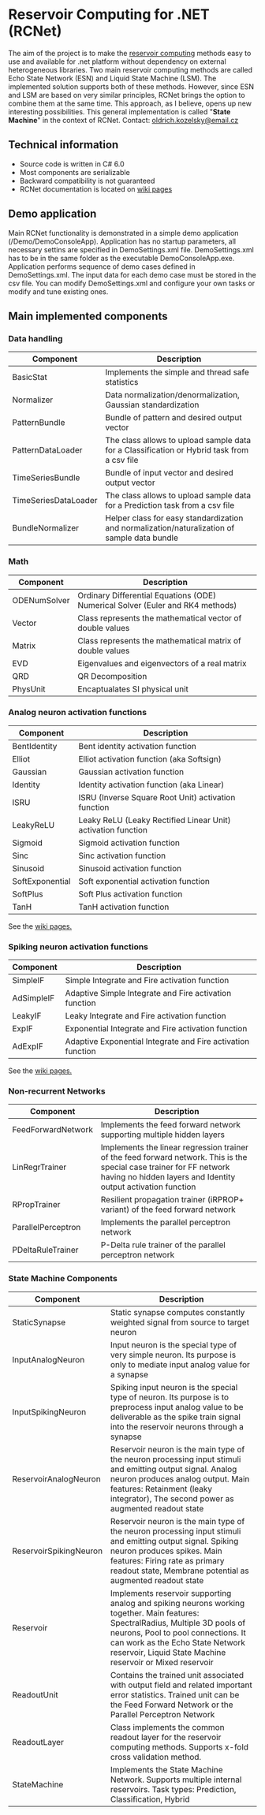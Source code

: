 # Reservoir Computing for .NET (RCNet)
The aim of the project is to make the [reservoir computing](https://en.wikipedia.org/wiki/Reservoir_computing) methods  easy to use and available for .net platform without dependency on external heterogeneous libraries.
Two main reservoir computing methods are called Echo State Network (ESN) and Liquid State Machine (LSM).
The implemented solution supports both of these methods. However, since ESN and LSM are based on very similar principles, RCNet brings the option to combine them at the same time. This approach, as I believe, opens up new interesting possibilities. This general implementation is called "**State Machine**" in the context of RCNet.
Contact:
oldrich.kozelsky@email.cz

## Technical information
 - Source code is written in C# 6.0
 - Most components are serializable
 - Backward compatibility is not guaranteed
 - RCNet documentation is located on [wiki pages](https://github.com/okozelsk/NET/wiki)

## Demo application
Main RCNet functionality is demonstrated in a simple demo application (/Demo/DemoConsoleApp). Application has no startup parameters, all necessary settins are specified in DemoSettings.xml file. DemoSettings.xml has to be in the same folder as the executable DemoConsoleApp.exe. Application performs sequence of demo cases defined in DemoSettings.xml. The input data for each demo case must be stored in the csv file. You can modify DemoSettings.xml and configure your own tasks or modify and tune existing ones.


## Main implemented components
### Data handling
|Component|Description|
|--|--|
|BasicStat|Implements the simple and thread safe statistics|
|Normalizer|Data normalization/denormalization, Gaussian standardization|
|PatternBundle|Bundle of pattern and desired output vector|
|PatternDataLoader|The class allows to upload sample data for a Classification or Hybrid task from a csv file|
|TimeSeriesBundle|Bundle of input vector and desired output vector|
|TimeSeriesDataLoader|The class allows to upload sample data for a Prediction task from a csv file|
|BundleNormalizer|Helper class for easy standardization and normalization/naturalization of sample data bundle|

### Math
|Component|Description|
|--|--|
|ODENumSolver|Ordinary Differential Equations (ODE) Numerical Solver (Euler and RK4 methods)|
|Vector|Class represents the mathematical vector of double values|
|Matrix|Class represents the mathematical matrix of double values|
|EVD|Eigenvalues and eigenvectors of a real matrix|
|QRD|QR Decomposition|
|PhysUnit|Encaptualates SI physical unit|

### Analog neuron activation functions
|Component|Description|
|--|--|
|BentIdentity|Bent identity activation function|
|Elliot|Elliot activation function (aka Softsign)|
|Gaussian|Gaussian activation function|
|Identity|Identity activation function (aka Linear)|
|ISRU|ISRU (Inverse Square Root Unit) activation function|
|LeakyReLU|Leaky ReLU (Leaky Rectified Linear Unit) activation function|
|Sigmoid|Sigmoid activation function|
|Sinc|Sinc activation function|
|Sinusoid|Sinusoid activation function|
|SoftExponential|Soft exponential activation function|
|SoftPlus|Soft Plus activation function|
|TanH|TanH activation function|
See the [wiki pages.](https://en.wikipedia.org/wiki/Activation_function)

### Spiking neuron activation functions
|Component|Description|
|--|--|
|SimpleIF|Simple Integrate and Fire activation function|
|AdSimpleIF|Adaptive Simple Integrate and Fire activation function|
|LeakyIF|Leaky Integrate and Fire activation function|
|ExpIF|Exponential Integrate and Fire activation function|
|AdExpIF|Adaptive Exponential Integrate and Fire activation function|
See the [wiki pages.](https://en.wikipedia.org/wiki/Biological_neuron_model)

### Non-recurrent Networks
|Component|Description|
|--|--|
|FeedForwardNetwork|Implements the feed forward network supporting multiple hidden layers|
|LinRegrTrainer|Implements the linear regression trainer of the feed forward network. This is the special case trainer for FF network having no hidden layers and Identity output activation function|
|RPropTrainer|Resilient propagation trainer (iRPROP+ variant) of the feed forward network|
|ParallelPerceptron|Implements the parallel perceptron network|
|PDeltaRuleTrainer|P-Delta rule trainer of the parallel perceptron network|

### State Machine Components
|Component|Description|
|--|--|
|StaticSynapse|Static synapse computes constantly weighted signal from source to target neuron|
|InputAnalogNeuron|Input neuron is the special type of very simple neuron. Its purpose is only to mediate input analog value for a synapse|
|InputSpikingNeuron|Spiking input neuron is the special type of neuron. Its purpose is to preprocess input analog value to be deliverable as the spike train signal into the reservoir neurons through a synapse|
|ReservoirAnalogNeuron|Reservoir neuron is the main type of the neuron processing input stimuli and emitting output signal. Analog neuron produces analog output. Main features: Retainment (leaky integrator), The second power as augmented readout state|
|ReservoirSpikingNeuron|Reservoir neuron is the main type of the neuron processing input stimuli and emitting output signal. Spiking neuron produces spikes. Main features: Firing rate as primary readout state, Membrane potential as augmented readout state|
|Reservoir|Implements reservoir supporting analog and spiking neurons working together. Main features: SpectralRadius, Multiple 3D pools of neurons, Pool to pool connections. It can work as the Echo State Network reservoir, Liquid State Machine reservoir or Mixed reservoir|
|ReadoutUnit|Contains the trained unit associated with output field and related important error statistics. Trained unit can be the Feed Forward Network or the Parallel Perceptron Network|
|ReadoutLayer|Class implements the common readout layer for the reservoir computing methods. Supports x-fold cross validation method.|
|StateMachine|Implements the State Machine Network. Supports multiple internal reservoirs. Task types: Prediction, Classification, Hybrid|

